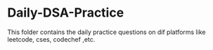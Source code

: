 # Daily-DSA-Practice
This folder contains the daily practice questions on dif platforms like leetcode, cses, codechef ,etc.
